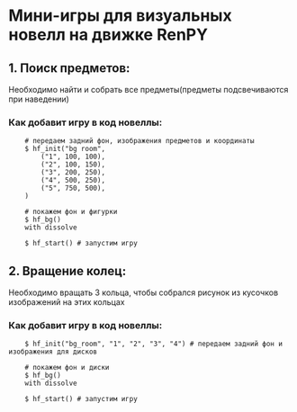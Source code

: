 # Мини-игры для визуальных новелл на движке RenPY  
## 1. Поиск предметов:  
  Необходимо найти и собрать все предметы(предметы подсвечиваются при наведении)

  ### Как добавит игру в код новеллы: 
  
        # передаем задний фон, изображения предметов и координаты
        $ hf_init("bg room",
            ("1", 100, 100),
            ("2", 100, 150),
            ("3", 200, 250),
            ("4", 500, 250),
            ("5", 750, 500),
        )
    
        # покажем фон и фигурки
        $ hf_bg()
        with dissolve
        
        $ hf_start() # запустим игру

## 2. Вращение колец:
  Необходимо вращать 3 кольца, чтобы собрался рисунок из кусочков изображений на этих кольцах   

  ### Как добавит игру в код новеллы:  

        $ hf_init("bg_room", "1", "2", "3", "4") # передаем задний фон и изображения для дисков
        
        # покажем фон и диски
        $ hf_bg()
        with dissolve
        
        $ hf_start() # запустим игру
